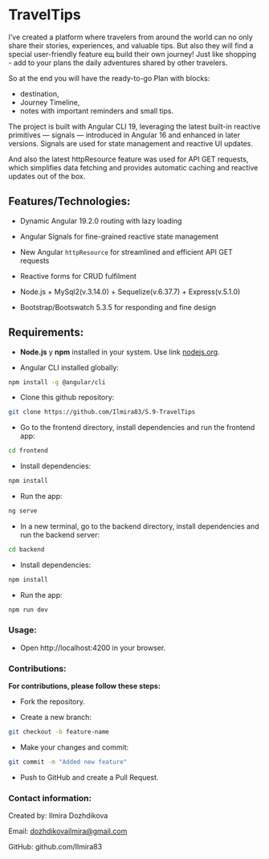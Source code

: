 # TravelTips

I’ve created a platform where travelers from around the world can no only share their stories, experiences, and valuable tips.
But also they will find a special user-friendly feature ещ build their own journey!
Just like shopping - add to your plans the daily adventures shared by other travelers.

So at the end you will have the ready-to-go Plan with blocks:
 - destination,
 - Journey Timeline,
 - notes with important reminders and small tips.

The project is built with Angular CLI 19, leveraging the latest built-in reactive primitives — signals — introduced in Angular 16 and enhanced in later versions. Signals are used for state management and reactive UI updates.

And also the latest httpResource feature was used for API GET requests, which simplifies data fetching and provides automatic caching and reactive updates out of the box.

## Features/Technologies:

- Dynamic Angular 19.2.0 routing with lazy loading

- Angular Signals for fine-grained reactive state management

- New Angular `httpResource` for streamlined and efficient API GET requests

- Reactive forms for CRUD fulfilment

- Node.js + MySql2(v.3.14.0) + Sequelize(v.6.37.7) + Express(v.5.1.0)

- Bootstrap/Bootswatch 5.3.5 for responding and fine design

## Requirements:

- **Node.js** y **npm** installed in your system. Use link [nodejs.org](https://nodejs.org/).

- Angular CLI installed globally:

```bash
npm install -g @angular/cli
```

- Clone this github repository:

```bash
git clone https://github.com/Ilmira83/S.9-TravelTips
```
- Go to the frontend directory, install dependencies and run the frontend app:
```bash
cd frontend
```
- Install dependencies:
```bash
npm install
```
- Run the app:
```bash
ng serve
```
- In a new terminal, go to the backend directory, install dependencies and run the backend server:
```bash
cd backend
```
- Install dependencies:
```bash
npm install
```
- Run the app:
```bash
npm run dev
```

### Usage: 

- Open http://localhost:4200 in your browser.

### Contributions:

**For contributions, please follow these steps:**

- Fork the repository.

- Create a new branch:
```bash
git checkout -b feature-name
```
- Make your changes and commit:
```bash
git commit -m "Added new feature"
```
- Push to GitHub and create a Pull Request.

### Contact information:

Created by: Ilmira Dozhdikova

Email: dozhdikovailmira@gmail.com

GitHub: github.com/Ilmira83